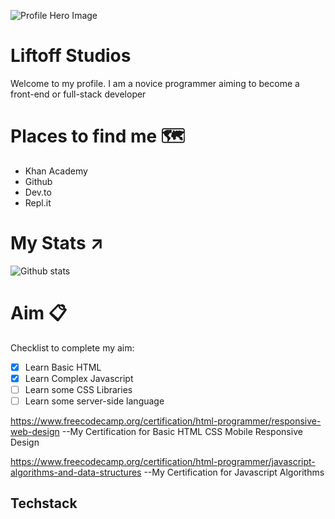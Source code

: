 ![Profile Hero Image](https://1gew6o3qn6vx9kp3s42ge0y1-wpengine.netdna-ssl.com/wp-content/uploads/prod/2020/10/HERO-ART-microsoft_azure_1920x1000_nologo.jpg)
# Liftoff Studios

Welcome to my profile. I am a novice programmer aiming to become a front-end or full-stack developer

# Places to find me 🗺️

- Khan Academy
- Github
- Dev.to
- Repl.it


# My Stats ↗️
![Github stats](https://github-readme-stats.vercel.app/api?username=Liftoff-KA)

# Aim 📋
Checklist to complete my aim:
* [x] Learn Basic HTML
* [x] Learn Complex Javascript 
* [ ] Learn some CSS Libraries
* [ ] Learn some server-side language

https://www.freecodecamp.org/certification/html-programmer/responsive-web-design 
--My Certification for Basic HTML CSS Mobile Responsive Design

https://www.freecodecamp.org/certification/html-programmer/javascript-algorithms-and-data-structures
--My Certification for Javascript Algorithms

## Techstack

